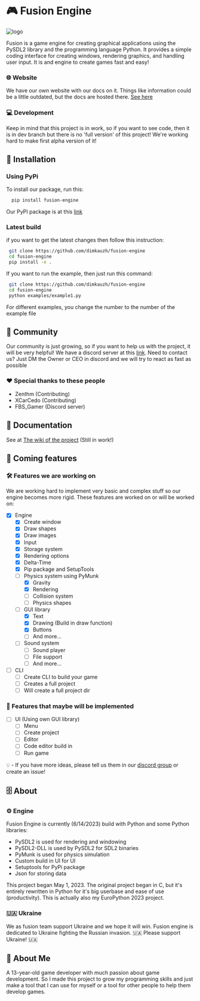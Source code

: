 # 🎮 Fusion Engine

![logo](https://user-images.githubusercontent.com/106883655/233103547-5693b2a3-22b9-4b68-ac2a-7220f16d48df.png)

Fusion is a game engine for creating graphical applications using the PySDL2 library and the programming language Python. It provides a simple coding interface for creating windows,
rendering graphics, and handling user input. It is and engine to create
games fast and easy!

### 🌐 Website

We have our own website with our docs on it. Things like information could be a little outdated, but the docs are hosted there. [See here](https://dimkauzh.github.io/fusion-engine/)

### 💻 Development

Keep in mind that this project is in work, so if you want to see code,
then it is in dev branch but there is no 'full version' of this project!
We're working hard to make first alpha version of it!

## 💾 Installation

### Using PyPi

To install our package, run this:

```bash
  pip install fusion-engine
```

Our PyPI package is at this [link](<https://pypi.org/project/fusion-engine/>)

### Latest build

if you want to get the latest changes then follow this instruction:

```bash
 git clone https://github.com/dimkauzh/fusion-engine
 cd fusion-engine
 pip install -e .
```

If you want to run the example, then just run this command:

```bash
 git clone https://github.com/dimkauzh/fusion-engine
 cd fusion-engine
 python examples/example1.py
```

For different examples, you change the number to the number of the example file

## 👥 Community

Our community is just growing, so if you want to help us with the project,
it will be very helpful!
We have a discord server at this [link](https://discord.gg/Smg3CK4ZMc).
Need to contact us? Just DM the Owner or CEO in discord and we will try to react as fast as possible

### ❤️ Special thanks to these people

- Zenthm (Contributing)
- XCarCedo (Contributing)
- FBS_Gamer (Discord server)

## 📃 Documentation

See at [The wiki of the project](https://dimkauzh.github.io/fusion-engine/wiki/wiki.html) (Still in work!)

## 📯 Coming features

### 🛠️ Features we are working on

We are working hard to implement very basic and complex stuff so our engine becomes more rigid. These features are worked on or will be worked on:

- [x] Engine
  - [x] Create window
  - [x] Draw shapes
  - [x] Draw images
  - [x] Input
  - [x] Storage system
  - [x] Rendering options
  - [x] Delta-Time
  - [x] Pip package and SetupTools
  - [ ] Physics system using PyMunk
    - [x] Gravity
    - [x] Rendering
    - [ ] Collision system
    - [ ] Physics shapes
  - [ ] GUI library
    - [x] Text
    - [x] Drawing (Build in draw function)
    - [x] Buttons
    - [ ] And more...
  - [ ] Sound system
    - [ ] Sound player
    - [ ] File support
    - [ ] And more...
- [ ] CLI
  - [ ] Create CLI to build your game
  - [ ] Creates a full project
  - [ ] Will create a full project dir

### 🔩 Features that maybe will be implemented

- [ ] UI (Using own GUI library)
  - [ ] Menu
  - [ ] Create project
  - [ ] Editor
  - [ ] Code editor build in
  - [ ] Run game

💡 - If you have more ideas, please tell us them in our [discord group](https://discord.gg/Smg3CK4ZMc) or create an issue!

## 🗄️ About

### ⚙️ Engine

Fusion Engine is currently (6/14/2023) build with Python and some Python libraries:

- PySDL2 is used for rendering and windowing
- PySDL2-DLL is used by PySDL2 for SDL2 binaries
- PyMunk is used for physics simulation
- Custom build in UI for UI
- Setuptools for PyPi package
- Json for storing data

This project began May 1, 2023. The original project began in C, but it's entirely rewritten in Python for it's big userbase and ease of use (productivity). This is actually also my EuroPython 2023 project.

### 🇺🇦 Ukraine

We as fusion team support Ukraine and we hope it will win. Fusion engine is dedicated to Ukraine fighting the Russian invasion.
🇺🇦 Please support Ukraine! 🇺🇦

## 🚀 About Me

A 13-year-old game developer with much passion about game development. So I made this project to grow my programming skills and just make a tool that I can use for myself or a tool for other people to help them develop games.
